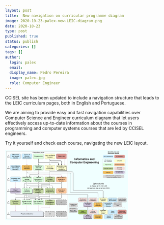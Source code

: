 ```yaml
---
layout: post
title:  New navigation on curricular programme diagram
image: 2020-10-23-palex-new-LEIC-diagram.png
date: 2020-10-23
type: post
published: true
status: publish
categories: []
tags: []
author:
  login: palex
  email: 
  display_name: Pedro Pereira
  image: palex.jpg
  role: Computer Engineer
---
```


CCISEL site has been updated to include a navigation structure that leads to the LEIC curriculum pages, both in English and Portuguese.

We are aiming to provide easy and fast navigation capabilities over Computer Science and Engineer curriculum diagram that let users effectively access up-to-date information about the courses in programming and computer systems courses that are led by CCISEL engineers.

Try it yourself and check each course, navigating the new LEIC layout.

<a href="/academia/leic-en">
  <img src="/assets/LEIC-Ing_2021.png " alt="LEIC 2021 en" width="400em">
</a>
